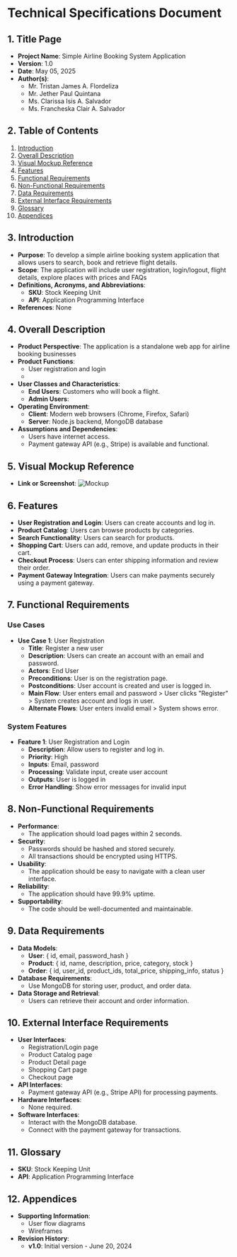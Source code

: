 # Technical Specifications Document

## 1. Title Page
- **Project Name**: Simple Airline Booking System Application
- **Version**: 1.0
- **Date**: May 05, 2025
- **Author(s)**: 
    - Mr. Tristan James A. Flordeliza
    - Mr. Jether Paul Quintana
    - Ms. Clarissa Isis A. Salvador
    - Ms. Francheska Clair A. Salvador

## 2. Table of Contents
1. [Introduction](#3-introduction)
2. [Overall Description](#4-overall-description)
3. [Visual Mockup Reference](#5-visual-mockup-reference)
4. [Features](#6-features)
5. [Functional Requirements](#7-functional-requirements)
6. [Non-Functional Requirements](#8-non-functional-requirements)
7. [Data Requirements](#9-data-requirements)
8. [External Interface Requirements](#10-external-interface-requirements)
9. [Glossary](#11-glossary)
10. [Appendices](#12-appendices)

## 3. Introduction
- **Purpose**: To develop a simple airline booking system application that allows users to search, book and retrieve flight details.  
- **Scope**: The application will include user registration, login/logout, flight details, explore places with prices and FAQs
- **Definitions, Acronyms, and Abbreviations**: 
  - **SKU**: Stock Keeping Unit
  - **API**: Application Programming Interface
- **References**: None

## 4. Overall Description
- **Product Perspective**: The application is a standalone web app for airline booking businesses 
- **Product Functions**: 
  - User registration and login
  - 
- **User Classes and Characteristics**: 
  - **End Users**: Customers who will book a flight.
  - **Admin Users**: 
- **Operating Environment**: 
  - **Client**: Modern web browsers (Chrome, Firefox, Safari)
  - **Server**: Node.js backend, MongoDB database
- **Assumptions and Dependencies**: 
  - Users have internet access.
  - Payment gateway API (e.g., Stripe) is available and functional.

## 5. Visual Mockup Reference
- **Link or Screenshot**: ![Mockup](mockup_link.png)

## 6. Features
- **User Registration and Login**: Users can create accounts and log in.
- **Product Catalog**: Users can browse products by categories.
- **Search Functionality**: Users can search for products.
- **Shopping Cart**: Users can add, remove, and update products in their cart.
- **Checkout Process**: Users can enter shipping information and review their order.
- **Payment Gateway Integration**: Users can make payments securely using a payment gateway.

## 7. Functional Requirements
### Use Cases
- **Use Case 1**: User Registration
  - **Title**: Register a new user
  - **Description**: Users can create an account with an email and password.
  - **Actors**: End User
  - **Preconditions**: User is on the registration page.
  - **Postconditions**: User account is created and user is logged in.
  - **Main Flow**: User enters email and password > User clicks "Register" > System creates account and logs in user.
  - **Alternate Flows**: User enters invalid email > System shows error.

### System Features
- **Feature 1**: User Registration and Login
  - **Description**: Allow users to register and log in.
  - **Priority**: High
  - **Inputs**: Email, password
  - **Processing**: Validate input, create user account
  - **Outputs**: User is logged in
  - **Error Handling**: Show error messages for invalid input

## 8. Non-Functional Requirements
- **Performance**: 
  - The application should load pages within 2 seconds.
- **Security**: 
  - Passwords should be hashed and stored securely.
  - All transactions should be encrypted using HTTPS.
- **Usability**: 
  - The application should be easy to navigate with a clean user interface.
- **Reliability**: 
  - The application should have 99.9% uptime.
- **Supportability**: 
  - The code should be well-documented and maintainable.

## 9. Data Requirements
- **Data Models**: 
  - **User**: { id, email, password_hash }
  - **Product**: { id, name, description, price, category, stock }
  - **Order**: { id, user_id, product_ids, total_price, shipping_info, status }
- **Database Requirements**: 
  - Use MongoDB for storing user, product, and order data.
- **Data Storage and Retrieval**: 
  - Users can retrieve their account and order information.

## 10. External Interface Requirements
- **User Interfaces**: 
  - Registration/Login page
  - Product Catalog page
  - Product Detail page
  - Shopping Cart page
  - Checkout page
- **API Interfaces**: 
  - Payment gateway API (e.g., Stripe API) for processing payments.
- **Hardware Interfaces**: 
  - None required.
- **Software Interfaces**: 
  - Interact with the MongoDB database.
  - Connect with the payment gateway for transactions.

## 11. Glossary
- **SKU**: Stock Keeping Unit
- **API**: Application Programming Interface

## 12. Appendices
- **Supporting Information**: 
  - User flow diagrams
  - Wireframes
- **Revision History**: 
  - **v1.0**: Initial version - June 20, 2024
